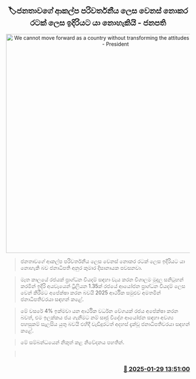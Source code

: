 <p align='center'><b><h2 align='center' title='We cannot move forward as a country without transforming the attitudes of the people - President'>🏷ජනතාවගේ ආකල්ප පරිවර්තනීය ලෙස වෙනස් නොකර රටක් ලෙස ඉදිරියට යා නොහැකියි - ජනපති</h2></b></p>
<p align='center'><img src='https://helakuru.sgp1.cdn.digitaloceanspaces.com/esana/images/lib/anura-president-bussness.jpg' width='600' alt='We cannot move forward as a country without transforming the attitudes of the people - President'></p>

> ජනතාවගේ ආකල්ප පරිවර්තනීය ලෙස වෙනස් නොකර රටක් ලෙස ඉදිරියට යා නොහැකි බව ජනාධිපති අනුර කුමාර දිසානායක පවසනවා.

> මෑත කාලයේ රජයක් ප්‍රාග්ධන වියදම් සඳහා වැය කරන විශාලම මුදල සනිටුහන් කරමින් ඉදිරි අයවැයෙන් ට්‍රිලියන 1.35ක් රජයේ ආයෝජන ප්‍රාග්ධන වියදම් ලෙස වෙන් කිරීමට අපේක්ෂා කරන බවයි 2025 ආර්ථික සමුළුව අමතමින් ජනාධිපතිවරයා සඳහන් කළේ.

> මේ වසරේ 4% ඉක්මවා යන ආර්ථික වර්ධන වේගයක් රජය අපේක්ෂා කරන බවත්, එම ඉලක්කය ජය ගැනීමට නම් සෘජු විදේශ ආයෝජන සඳහා අවශ්‍ය පහසුකම් සැලසිය යුතු බවයි එහිදී වැඩිදුරටත් අදහස් දැක්වූ ජනාධිපතිවරයා සඳහන් කළේ.

> මේ සම්බන්ධයෙන් නිකුත් කළ නිවේදනය පහතින්.

>  



<h3 align='right'><a href='https://www.helakuru.lk/esana/p/106978/'>📅 2025-01-29 13:51:00</a></h3>

